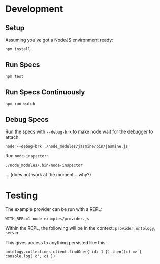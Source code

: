 # Development

## Setup

Assuming you've got a NodeJS environment ready:

```
npm install
```

## Run Specs

```
npm test
```

## Run Specs Continuously

```
npm run watch
```

## Debug Specs

Run the specs with `--debug-brk` to make node wait for the debugger to attach:

```
node --debug-brk ./node_modules/jasmine/bin/jasmine.js
```

Run `node-inspector`:

```
./node_modules/.bin/node-inspector
```

... (does not work at the moment... why?)

# Testing

The example provider can be run with a REPL:

```
WITH_REPL=1 node examples/provider.js
```

Within the REPL, the following will be in the context: `provider`, `ontology`, `server`

This gives access to anything persisted like this:

```
ontology.collections.client.findOne({ id: 1 }).then((c) => { console.log('c', c) })
```
